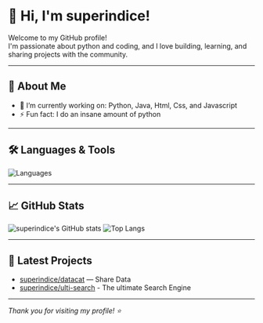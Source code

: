# 👋 Hi, I'm superindice!

Welcome to my GitHub profile!  
I'm passionate about python and coding, and I love building, learning, and sharing projects with the community.

---

## 🚀 About Me

- 🌱 I’m currently working on: Python, Java, Html, Css, and Javascript
- ⚡ Fun fact: I do an insane amount of python

---

## 🛠️ Languages & Tools

![Languages](https://skillicons.dev/icons?i=python,js,css,html,java,cpp,bash,powershell&theme=light)  
<!-- Add or remove icons as needed; see all at https://skillicons.dev -->

---

## 📈 GitHub Stats

![superindice's GitHub stats](https://github-readme-stats.vercel.app/api?username=superindice&show_icons=true&hide_title=true&hide_rank=false)
![Top Langs](https://github-readme-stats.vercel.app/api/top-langs/?username=superindice&layout=compact)

---

## 🌱 Latest Projects

- [superindice/datacat](https://github.com/superindice/datacat) — Share Data
- [superindice/ulti-search](https://github.com/superindice/ultisearch) - The ultimate Search Engine


---

_Thank you for visiting my profile! ⭐️_
